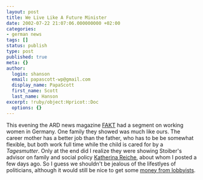 ```yaml
---
layout: post
title: We Live Like A Future Minister
date: 2002-07-22 21:07:06.000000000 +02:00
categories:
- german news
tags: []
status: publish
type: post
published: true
meta: {}
author:
  login: shanson
  email: papascott-wp@gmail.com
  display_name: PapaScott
  first_name: Scott
  last_name: Hanson
excerpt: !ruby/object:Hpricot::Doc
  options: {}
---
```

<p>This evening the ARD news magazine <a href="http://www.mdr.de/fakt">FAKT</a> had a segment on working women in Germany. One family they showed was much like ours. The career mother has a better job than the father, who has to be be somewhat flexible, but both work full time while the child is cared for by a <i>Tagesmutter</i>. Only at the end did I realize they were showing Stoiber's advisor on family and social policy <a href="http://www.papascott.de/2002/07/16/1810.php#001810">Katherina Reiche</a>, about whom I posted a few days ago. So I guess we shouldn't be jealous of the lifestlyes of politicians, although it would still be nice to get some <a href="http://kleist.dwelle.de/english/current_affairs/currentaffairs1.html">money from lobbyists</a>.</p>
